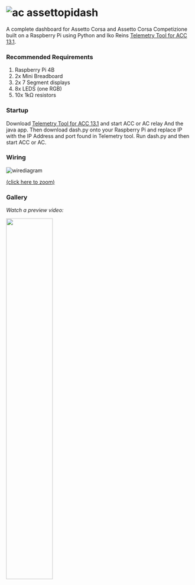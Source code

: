 # ![ac](https://raw.githubusercontent.com/resuther/assettopidash/main/resources/icon.png) assettopidash 

A complete dashboard for Assetto Corsa and Assetto Corsa Competizione built on a Raspberry Pi using Python and Iko Reins [Telemetry Tool for ACC 13.1](https://www.racedepartment.com/downloads/telemetry-tool-for-acc.34563/).

### Recommended Requirements
1. Raspberry Pi 4B
2. 2x Mini Breadboard
3. 2x 7 Segment displays
4. 8x LEDS (one RGB)
5. 10x 1kΩ resistors

### Startup
Download [Telemetry Tool for ACC 13.1](https://www.racedepartment.com/downloads/telemetry-tool-for-acc.34563/) and start ACC or AC relay And the java app. Then download dash.py onto your Raspberry Pi and replace IP with the IP Address and port found in Telemetry tool. Run dash.py and then start ACC or AC.

### Wiring 
![wirediagram](https://raw.githubusercontent.com/resuther/assettopidash/main/resources/dash_bb_scaled.png)

[(click here to zoom)](https://raw.githubusercontent.com/resuther/assettopidash/main/resources/dash_bb.png)

### Gallery
*Watch a preview video:*

[<img src="https://img.youtube.com/vi/8dBe93Tb4p4/maxresdefault.jpg" width="50%">](https://youtu.be/8dBe93Tb4p4)
